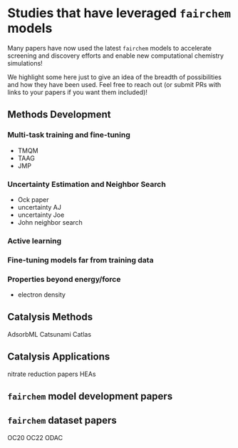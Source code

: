 # Studies that have leveraged `fairchem` models

Many papers have now used the latest `fairchem` models to accelerate screening and discovery efforts and enable new computational chemistry simulations! 


We highlight some here just to give an idea of the breadth of possibilities and how they have been used. Feel free to reach out (or submit PRs with links to your papers if you want them included)!

## Methods Development

### Multi-task training and fine-tuning 

* TMQM
* TAAG
* JMP

### Uncertainty Estimation and Neighbor Search

* Ock paper
* uncertainty AJ
* uncertainty Joe
* John neighbor search

### Active learning

###  Fine-tuning models far from training data



### Properties beyond energy/force

* electron density

## Catalysis Methods

AdsorbML
Catsunami
Catlas

## Catalysis Applications

nitrate reduction papers
HEAs



## `fairchem` model development papers

## `fairchem` dataset papers

OC20
OC22
ODAC
